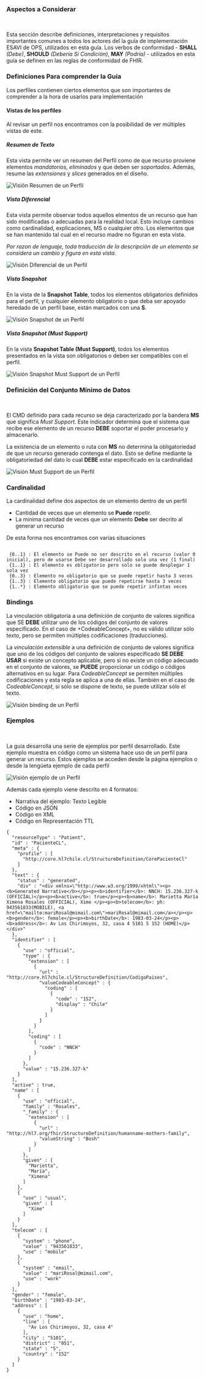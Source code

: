 ### Aspectos a Considerar
<br>

Esta sección describe definiciones, interpretaciones y requisitos importantes comunes a todos los actores del la guía de implementación ESAVI de OPS, utilizados en esta guía. Los verbos de conformidad - **SHALL** *(Debe)*, **SHOULD** *(Debería Si Condición)*, **MAY** *(Podría)* - utilizados en esta guía se definen en las reglas de conformidad de FHIR.

### Definiciones Para comprender la Guía

Los perfiles contienen ciertos elementos que son importantes de comprender a la hora de usarlos para implementación

#### Vistas de los perfiles

Al revisar un perfil nos encontramos con la posibilidad de ver múltiples vistas de este.

##### Resumen de Texto

Esta vista permite ver un resumen del Perfil como de que recurso proviene elementos *mandatorios*, *eliminados* y que deben ser *soportados*. Además, resume las *extensiones* y *slices* generados en el diseño.


![Visión Resumen de un Perfil](Resumen.png)



##### Vista Diferencial 

Esta vista permite observar todos aquellos elmentos de un recurso que han sido modificadas o adecuadas para la realidad local. Esto incluye cambios como cardinalidad, explicaciones, MS o cualquier otro. Los elementos que se han mantenido tal cual en el recurso madre no figuran en esta vista. 

*Por razon de lenguaje, toda traducción de la descripción de un elemento se considera un cambio y figura en esta vista.*


![Visión Diferencial de un Perfil](MS.png)



##### Vista Snapshot 

En la vista de la **Snapshot Table**, todos los elementos obligatorios definidos para el perfil, y cualquier elemento obligatorio o que deba ser apoyado heredado de un perfil base, están marcados con una **S**. 



![Visión Snapshot de un Perfil](Snap.png)


##### Vista Snapshot (Must Support) 

En la vista **Snapshot Table (Must Support)**, todos los elementos presentados en la vista son obligatorios o deben ser compatibles con el perfil.


![Visión Snapshot Must Support de un Perfil](SnapMS.png)

### Definición del Conjunto Mínimo de Datos
<br>

El CMD definido para cada recurso se deja caracterizado por la bandera **MS** que significa *Must Support*. Este indicador determina que el sistema que recibe ese elemento de un recurso **DEBE** soportar el poder procesarlo y almacenarlo.

La existencia de un elemento o ruta con **MS** no determina la obligatoriedad de que un recurso generado contenga el dato. Esto se define mediante la obligatoriedad del dato lo cual **DEBE** estar especificado en la cardinalidad
<br>

![Visión Must Support de un Perfil](MS.png)


### Cardinalidad


La cardinalidad define dos aspectos de un elemento dentro de un perfil 

* Cantidad de veces que un elemento se **Puede** repetir.
* La minima cantidad de veces que un elemento **Debe** ser decrito al generar un recurso

De esta forma nos encontramos con varias situaciones

~~~
 
 {0..1} : El elemento se Puede no ser descrito en el recurso (valor 0 inicial), pero de usarse Debe ser desarrollado solo una vez (1 final)
 {1..1} : El elemento es obligatorio pero solo se puede desplegar 1 sola vez
 {0..3} : Elemento no obligatorio que se puede repetir hasta 3 veces
 {1..3} : Elemento obligatorio que puede repetirse hasta 3 veces
 {1..*} : Elemento obligatorio que se puede repetir infintas veces

~~~

### Bindings


La vinculación obligatoria a una definición de conjunto de valores significa que SE **DEBE** utilizar uno de los códigos del conjunto de valores especificado. En el caso de +CodeableConcept+, no es válido utilizar sólo texto, pero se permiten múltiples codificaciones (traducciones).

La *vinculación extensible* a una definición de conjunto de valores significa que uno de los códigos del conjunto de valores especificado **SE DEBE USAR** si existe un concepto aplicable, pero si no existe un código adecuado en el conjunto de valores, se **PUEDE** proporcionar un código o códigos alternativos en su lugar. Para *CodeableConcept* se permiten múltiples codificaciones y esta regla se aplica a una de ellas. También en el caso de *CodeableConcept*, si sólo se dispone de texto, se puede utilizar sólo el texto.

![Visión binding de un Perfil](binding.png)


### Ejemplos
<br>

La guía desarrolla una serie de ejemplos por perfil desarrollado. Este ejemplo muestra en código como un sistema hace uso de un perfil para generar un recurso. Estos ejemplos se acceden desde la página ejemplos o desde la lengüeta ejemplo de cada perfil

![Visión ejemplo de un Perfil](ejemplo.png)


Además cada ejemplo viene descrito en 4 formatos:

* Narrativa del ejemplo: Texto Legible
* Código en JSON
* Código en XML
* Código en Representación TTL

~~~
{
  "resourceType" : "Patient",
  "id" : "PacienteCL",
  "meta" : {
    "profile" : [
      "http://core.hl7chile.cl/StructureDefinition/CorePacienteCl"
    ]
  },
  "text" : {
    "status" : "generated",
    "div" : "<div xmlns=\"http://www.w3.org/1999/xhtml\"><p><b>Generated Narrative</b></p><p><b>identifier</b>: NNCH: 15.236.327-k (OFFICIAL)</p><p><b>active</b>: true</p><p><b>name</b>: Marietta María Ximena Rosales (OFFICIAL), Xime </p><p><b>telecom</b>: ph: 943561833(MOBILE), <a href=\"mailto:mariRosal@mimail.com\">mariRosal@mimail.com</a></p><p><b>gender</b>: female</p><p><b>birthDate</b>: 1983-03-24</p><p><b>address</b>: Av Los Chirimoyos, 32, casa 4 5101 5 152 (HOME)</p></div>"
  },
  "identifier" : [
    {
      "use" : "official",
      "type" : {
        "extension" : [
          {
            "url" : "http://core.hl7chile.cl/StructureDefinition/CodigoPaises",
            "valueCodeableConcept" : {
              "coding" : [
                {
                  "code" : "152",
                  "display" : "Chile"
                }
              ]
            }
          }
        ],
        "coding" : [
          {
            "code" : "NNCH"
          }
        ]
      },
      "value" : "15.236.327-k"
    }
  ],
  "active" : true,
  "name" : [
    {
      "use" : "official",
      "family" : "Rosales",
      "_family" : {
        "extension" : [
          {
            "url" : "http://hl7.org/fhir/StructureDefinition/humanname-mothers-family",
            "valueString" : "Bosh"
          }
        ]
      },
      "given" : [
        "Marietta",
        "María",
        "Ximena"
      ]
    },
    {
      "use" : "usual",
      "given" : [
        "Xime"
      ]
    }
  ],
  "telecom" : [
    {
      "system" : "phone",
      "value" : "943561833",
      "use" : "mobile"
    },
    {
      "system" : "email",
      "value" : "mariRosal@mimail.com",
      "use" : "work"
    }
  ],
  "gender" : "female",
  "birthDate" : "1983-03-24",
  "address" : [
    {
      "use" : "home",
      "line" : [
        "Av Los Chirimoyos, 32, casa 4"
      ],
      "city" : "5101",
      "district" : "051",
      "state" : "5",
      "country" : "152"
    }
  ]
}

~~~
